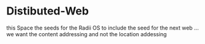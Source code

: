 # Distibuted-Web
this Space the seeds for the Radii OS to include the seed for the next web ... we want the content addressing and not the location addessing 
